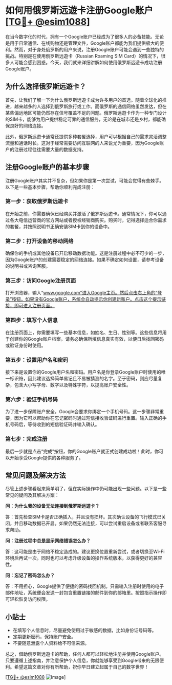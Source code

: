 # 如何用俄罗斯远遊卡注册Google账户[[TG💪+ @esim1088](https://t.me/s/esim1088)]

在当今数字化的时代，拥有一个Google账户已经成为了很多人的必备技能。无论是用于日常通信、在线购物还是管理文件，Google账户都能为我们提供极大的便利。然而，对于身处俄罗斯的用户来说，注册Google账户可能会遇到一些独特的挑战。特别是在使用俄罗斯远遊卡（Russian Roaming SIM Card）的情况下，很多人可能会感到困惑。今天，我们就来详细讲解如何使用俄罗斯远遊卡成功注册Google账户。

## 为什么选择俄罗斯远遊卡？

首先，让我们了解一下为什么俄罗斯远遊卡成为许多用户的首选。随着全球化的推进，越来越多的人选择到俄罗斯旅行或工作。而俄罗斯的通信网络虽然发达，但在某些偏远地区可能仍然存在信号覆盖不足的问题。俄罗斯远遊卡作为一种专门设计的SIM卡，能够为用户提供稳定可靠的通信服务，无论是在城市还是乡村，都能确保良好的网络连接。

此外，俄罗斯远遊卡通常还提供多种套餐选择，用户可以根据自己的需求灵活调整流量和通话时长。这对于经常需要访问互联网的人来说尤为重要，因为Google账户的注册过程往往需要大量的数据支持。

## 注册Google账户的基本步骤

注册Google账户其实并不复杂，但如果你是第一次尝试，可能会觉得有些棘手。以下是一些基本步骤，帮助你顺利完成注册：

### 第一步：获取俄罗斯远遊卡

在开始之前，你需要确保已经购买并激活了俄罗斯远遊卡。通常情况下，你可以通过各大电信运营商的官方网站或者授权经销商购买。购买时，记得选择适合你需求的套餐，并按照说明书正确安装SIM卡到你的设备中。

### 第二步：打开设备的移动网络

确保你的手机或其他设备已开启移动数据功能。这是注册过程中必不可少的一步，因为Google账户的创建需要稳定的网络连接。如果不确定如何设置，请参考设备的说明书或咨询客服。

### 第三步：访问Google注册页面

打开浏览器，输入“www.google.com”进入Google主页。然后点击右上角的“登录”按钮，如果没有Google账户，系统会自动提示你创建新账户。点击这个提示链接，即可进入注册页面。

### 第四步：填写个人信息

在注册页面上，你需要填写一些基本信息，如姓名、生日、性别等。这些信息将用于创建你的Google账户档案。请务必确保所填信息真实有效，以便日后找回密码或验证身份时使用。

### 第五步：设置用户名和密码

接下来是设置你的Google用户名和密码。用户名是你登录Google账户时使用的唯一标识符，因此建议选择简单易记且不易被猜测的名字。至于密码，则应尽量复杂，包含大小写字母、数字以及特殊字符，以提高账户安全性。

### 第六步：验证手机号码

为了进一步保障账户安全，Google会要求你绑定一个手机号码。这一步骤非常重要，因为它可以帮助你在忘记密码时通过短信接收验证码进行重置。输入正确的手机号码后，等待收到的短信验证码并输入确认。

### 第七步：完成注册

最后一步就是点击“完成”按钮，你的Google账户就正式创建成功啦！此时，你可以开始享受Google提供的各种服务了。

## 常见问题及解决方法

尽管上述步骤看起来简单明了，但在实际操作中仍可能出现一些问题。以下是一些常见的疑问及其解决方案：

**问：为什么我的设备无法连接到俄罗斯远遊卡？**

答：首先检查SIM卡是否正确插入，并且没有损坏。其次确认设备的飞行模式已关闭，并且移动数据已开启。如果仍然无法连接，可以尝试重启设备或者联系客服寻求帮助。

**问：注册过程中总是显示网络错误怎么办？**

答：这可能是由于网络不稳定造成的。建议更换位置重新尝试，或者切换至Wi-Fi环境后再试一次。同时也可以考虑升级设备的操作系统版本，以获得更好的兼容性。

**问：忘记了密码怎么办？**

答：不用担心，Google提供了便捷的密码找回机制。只需输入注册时使用的电子邮件地址，系统便会发送一封包含重置链接的邮件到你的邮箱里。按照指示操作即可轻松恢复访问权限。

## 小贴士

- 在填写个人信息时，尽量避免使用过于敏感的数据，比如身份证号码等。
- 定期更新密码，保持账户安全。
- 不要随意泄露个人资料给不可信来源。

总之，借助俄罗斯远遊卡的帮助，任何人都可以轻松地注册并使用Google账户。只要遵循上述指南，并注意保护个人信息，你就能够享受到Google带来的无限便利。希望这篇文章对你有所帮助，祝你早日建立起属于自己的数字世界！

[[TG💪+ @esim1088](https://t.me/s/esim1088) ![Image](https://i.postimg.cc/4NQfJmqS/Snipaste-2025-05-13-00-14-12.png)]